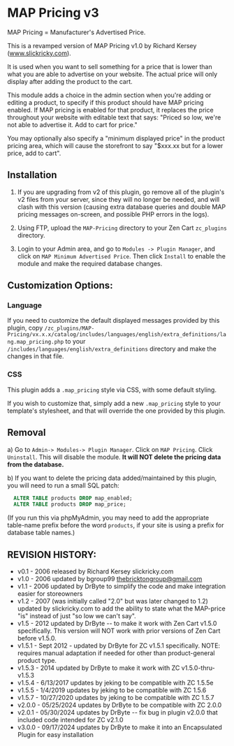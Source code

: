# MAP Pricing v3

MAP Pricing = Manufacturer's Advertised Price. 

This is a revamped version of MAP Pricing v1.0 by Richard Kersey (www.slickricky.com).   

It is used when you want to sell something for a price that is lower than what you are able to advertise on your website.  The actual price will only display after adding the product to the cart.

This module adds a choice in the admin section when you're adding or editing a product, to specify if this product should have MAP pricing enabled. 
If MAP pricing is enabled for that product, it replaces the price throughout your website with editable text that says: "Priced so low, we're not able to advertise it. Add to cart for price."

You may optionally also specify a "minimum displayed price" in the product pricing area, which will cause the storefront to say "$xxx.xx but for a lower price, add to cart".


## Installation

1. If you are upgrading from v2 of this plugin, go remove all of the plugin's v2 files from your server, since they will no longer be needed, and will clash with this version (causing extra database queries and double MAP pricing messages on-screen, and possible PHP errors in the logs).

2. Using FTP, upload the `MAP-Pricing` directory to your Zen Cart `zc_plugins` directory.

3. Login to your Admin area, and go to `Modules -> Plugin Manager`, and click on `MAP Minimum Advertised Price`. Then click `Install` to enable the module and make the required database changes.


## Customization Options:

### Language
If you need to customize the default displayed messages provided by this plugin, copy `/zc_plugins/MAP-Pricing/vx.x.x/catalog/includes/languages/english/extra_definitions/lang.map_pricing.php` to your `/includes/languages/english/extra_definitions` directory and make the changes in that file.

### CSS

This plugin adds a `.map_pricing` style via CSS, with some default styling.

If you wish to customize that, simply add a new `.map_pricing` style to your template's stylesheet, and that will override the one provided by this plugin.


## Removal

a) Go to `Admin-> Modules-> Plugin Manager`. Click on `MAP Pricing`. Click `Uninstall`. This will disable the module. **It will NOT delete the pricing data from the database.**

b) If you want to delete the pricing data added/maintained by this plugin, you will need to run a small SQL patch:

```sql
  ALTER TABLE products DROP map_enabled;
  ALTER TABLE products DROP map_price;
```
(If you run this via phpMyAdmin, you may need to add the appropriate table-name prefix before the word `products`, if your site is using a prefix for database table names.)


## REVISION HISTORY:
- v0.1 - 2006 released by Richard Kersey slickricky.com
- v1.0 - 2006 updated by bgroup99 thebricktongroup@gmail.com
- v1.1 - 2006 updated by DrByte to simplify the code and make integration easier for storeowners
- v1.2 - 2007 (was initially called "2.0" but was later changed to 1.2) updated by slickricky.com to add the ability to state what the MAP-price "is" instead of just "so low we can't say".
- v1.5 - 2012 updated by DrByte -- to make it work with Zen Cart v1.5.0 specifically.  This version will NOT work with prior versions of Zen Cart before v1.5.0.
- v1.5.1 - Sept 2012 - updated by DrByte for ZC v1.5.1 specifically. NOTE: requires manual adaptation if needed for other than product-general product type.
- v1.5.3 - 2014 updated by DrByte to make it work with ZC v1.5.0-thru-v1.5.3
- v1.5.4 - 6/13/2017 updates by jeking to be compatible with ZC 1.5.5e
- v1.5.5 - 1/4/2019 updates by jeking to be compatible with ZC 1.5.6
- v1.5.7 - 10/27/2020 updates by jeking to be compatible with ZC 1.5.7
- v2.0.0 - 05/25/2024 updates by DrByte to be compatible with ZC 2.0.0
- v2.0.1 - 05/30/2024 updates by DrByte -- fix bug in plugin v2.0.0 that included code intended for ZC v2.1.0
- v3.0.0 - 09/17/2024 updates by DrByte to make it into an Encapsulated Plugin for easy installation
